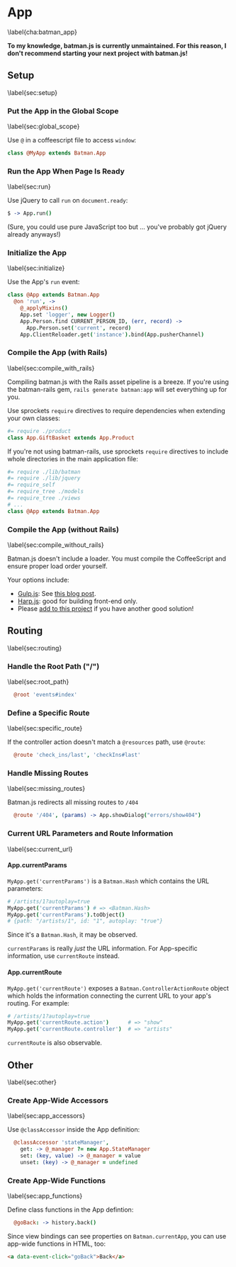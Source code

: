 # App
\label{cha:batman_app}

__To my knowledge, batman.js is currently unmaintained. For this reason, I don't recommend starting your next project with batman.js!__


## Setup
\label{sec:setup}

### Put the App in the Global Scope
\label{sec:global_scope}

Use `@` in a coffeescript file to access `window`:

```coffeescript
class @MyApp extends Batman.App
```

### Run the App When Page Is Ready
\label{sec:run}

Use jQuery to call `run` on `document.ready`:

```coffeescript
$ -> App.run()
```

(Sure, you could use pure JavaScript too but ... you've probably got jQuery already anyways!)

### Initialize the App
\label{sec:initialize}

Use the App's `run` event:

```coffeescript
class @App extends Batman.App
  @on 'run', ->
    @_applyMixins()
    App.set 'logger', new Logger()
    App.Person.find CURRENT_PERSON_ID, (err, record) ->
      App.Person.set('current', record)
    App.ClientReloader.get('instance').bind(App.pusherChannel)
```

### Compile the App (with Rails)
\label{sec:compile_with_rails}

Compiling batman.js with the Rails asset pipeline is a breeze. If you're using the batman-rails gem, `rails generate batman:app` will set everything up for you.

Use sprockets `require` directives to require dependencies when extending your own classes:

```coffeescript
#= require ./product
class App.GiftBasket extends App.Product
```

If you're not using batman-rails, use sprockets `require` directives to include whole directories in the main application file:


```coffeescript
#= require ./lib/batman
#= require ./lib/jquery
#= require_self
#= require_tree ./models
#= require_tree ./views
# ...
class @App extends Batman.App
```

### Compile the App (without Rails)
\label{sec:compile_without_rails}

Batman.js doesn't include a loader. You must compile the CoffeeScript and ensure proper load order yourself.

Your options include:

- [Gulp.js](http://gulpjs.com/): See [this blog post](http://rmosolgo.github.io/blog/2014/03/22/using-gulp-dot-js-to-build-batman-dot-js-without-rails/).
- [Harp.js](http://harpjs.com/): good for building front-end only.
- Please [add to this project](https://github.com/rmosolgo/batmanjs-mvc-cookbook) if you have another good solution!

## Routing
\label{sec:routing}

### Handle the Root Path ("/")
\label{sec:root_path}

```coffeescript
  @root 'events#index'
```

### Define a Specific Route
\label{sec:specific_route}

If the controller action doesn't match a `@resources` path, use `@route`:

```coffeescript
  @route 'check_ins/last', 'checkIns#last'
```

### Handle Missing Routes
\label{sec:missing_routes}

Batman.js redirects all missing routes to `/404`

```coffeescript
  @route '/404', (params) -> App.showDialog("errors/show404")
```

### Current URL Parameters and Route Information
\label{sec:current_url}

#### App.currentParams

`MyApp.get('currentParams')` is a `Batman.Hash` which contains the URL parameters:

```coffeescript
# /artists/1?autoplay=true
MyApp.get('currentParams') # => <Batman.Hash>
MyApp.get('currentParams').toObject()
# {path: "/artists/1", id: "1", autoplay: "true"}
```

Since it's a `Batman.Hash`, it may be observed.

`currentParams` is really _just_ the URL information. For App-specific information, use `currentRoute` instead.

#### App.currentRoute

`MyApp.get('currentRoute')` exposes a `Batman.ControllerActionRoute` object which holds the information connecting the current URL to your app's routing. For example:

```coffeescript
# /artists/1?autoplay=true
MyApp.get('currentRoute.action')      # => "show"
MyApp.get('currentRoute.controller')  # => "artists"
```

`currentRoute` is also observable.

## Other
\label{sec:other}

### Create App-Wide Accessors
\label{sec:app_accessors}

Use `@classAccessor` inside the App definition:

```coffeescript
  @classAccessor 'stateManager',
    get: -> @_manager ?= new App.StateManager
    set: (key, value) -> @_manager = value
    unset: (key) -> @_manager = undefined
```

### Create App-Wide Functions
\label{sec:app_functions}

Define class functions in the App defintion:

```coffeescript
  @goBack: -> history.back()
```

Since view bindings can see properties on `Batman.currentApp`, you can use app-wide functions in HTML, too:

```html
<a data-event-click="goBack">Back</a>
```